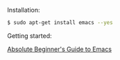 Installation: 

```bash
$ sudo apt-get install emacs --yes
```

Getting started:

[Absolute Beginner's Guide to Emacs](http://www.jesshamrick.com/2012/09/10/absolute-beginners-guide-to-emacs/)